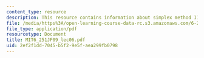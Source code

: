 ```yaml
---
content_type: resource
description: This resource contains information about simplex method II.
file: /media/https%3A/open-learning-course-data-rc.s3.amazonaws.com/6-251j-introduction-to-mathematical-programming-fall-2009/2ef2f1dd7045b5f29e5faea299fb0798_MIT6_251JF09_lec06.pdf
file_type: application/pdf
resourcetype: Document
title: MIT6_251JF09_lec06.pdf
uid: 2ef2f1dd-7045-b5f2-9e5f-aea299fb0798
---
```

